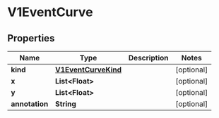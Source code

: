 

# V1EventCurve

## Properties

Name | Type | Description | Notes
------------ | ------------- | ------------- | -------------
**kind** | [**V1EventCurveKind**](V1EventCurveKind.md) |  |  [optional]
**x** | **List&lt;Float&gt;** |  |  [optional]
**y** | **List&lt;Float&gt;** |  |  [optional]
**annotation** | **String** |  |  [optional]



